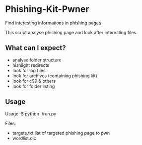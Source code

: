 # Phishing-Kit-Pwner
Find interesting informations in phishing pages

This script analyse phishing page and look after interesting files.

## What can I expect?

* analyse folder structure
* hishlight redirects
* look for log files
* look for archives (containing phishing kit)
* look for c99 & others
* look for folder listing

## Usage

Usage: $ python ./run.py

Files:
* targets.txt list of targeted phishing page to pwn
* wordlist.dic 



